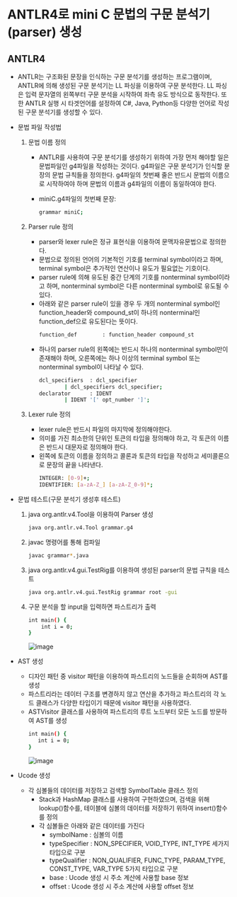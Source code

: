 # ANTLR4로 mini C 문법의 구문 분석기(parser) 생성
## ANTLR4
- ANTLR는 구조화된 문장을 인식하는 구문 분석기를 생성하는 프로그램이며, ANTLR에 의해 생성된 구문 분석기는 LL 파싱을 이용하여 구문 분석한다. LL 파싱은 입력 문자열의 왼쪽부터 구문 분석을 시작하여
좌측 유도 방식으로 동작한다. 또한 ANTLR 실행 시 타겟언어를 설정하여 C#, Java, Python등 다양한 언어로 작성된 구문 분석기를 생성할 수 있다.  

- 문법 파일 작성법
  1. 문법 이름 정의
      - ANTLR를 사용하여 구문 분석기를 생성하기 위하여 가장 먼저 해야할 일은 문법파일인 g4파일을 작성하는 것이다. g4파일은 구문 분석기가 인식할 문장의 문법 규칙들을 정의한다. g4파일의 첫번째 줄은 반드시 문법의 이름으로 시작하여야 하며 문법의 이름과 g4파일의 이름이 동일하여야 한다.
      - miniC.g4파일의 첫번째 문장:

         ```sh
         grammar miniC;
         ```

  2. Parser rule 정의
      - parser와 lexer rule은 정규 표현식을 이용하여 문맥자유문법으로 정의한다.
      - 문법으로 정의된 언어의 기본적인 기호를 terminal symbol이라고 하며, terminal symbol은 추가적인 연산이나 유도가 필요없는 기호이다. 
      - parser rule에 의해 유도된 중간 단계의 기호를 nonterminal symbol이라고 하며, nonterminal symbol은 다른 nonterminal symbol로 유도될 수 있다.
      - 아래와 같은 parser rule이 있을 경우 두 개의 nonterminal symbol인 function_header와 compound_st이 하나의 nonterminal인 function_def으로 유도된다는 뜻이다.
        ```sh
        function_def		: function_header compound_st
        ```
      - 하나의 parser rule의 왼쪽에는 반드시 하나의 nonterminal symbol만이 존재해야 하며, 오른쪽에는 하나 이상의 terminal symbol 또는 nonterminal symbol이 나타날 수 있다. 
        ```sh
        dcl_specifiers  : dcl_specifier
			 	| dcl_specifiers dcl_specifier;
        declarator      : IDENT									
			 	| IDENT '[' opt_number ']';
        
        ```
  3. Lexer rule 정의
      - lexer rule은 반드시 파일의 마지막에 정의해야한다.
      - 의미를 가진 최소한의 단위인 토큰의 타입을 정의해야 하고, 각 토큰의 이름은 반드시 대문자로 정의해야 한다.
      - 왼쪽에 토큰의 이름을 정의하고 콜론과 토큰의 타입을 작성하고 세미콜론으로 문장의 끝을 나타낸다.
        ```sh
        INTEGER: [0-9]+;
        IDENTIFIER: [a-zA-Z_] [a-zA-Z_0-9]*;
        ```
- 문법 테스트(구문 분석기 생성후 테스트)
  1. java org.antlr.v4.Tool을 이용하여 Parser 생성
     ```sh
     java org.antlr.v4.Tool grammar.g4
     ```
  2. javac 명령어를 통해 컴파일
     ```sh
     javac grammar*.java
     ```
  4. java org.antlr.v4.gui.TestRig를 이용하여 생성된 parser의 문법 규칙을 테스트
     ```sh
     java org.antlr.v4.gui.TestRig grammar root -gui
     ```
  5. 구문 분석을 할 input을 입력하면 파스트리가 출력
     ```sh
     int main() {
         int i = 0;
     }
     ```
     ![image](https://user-images.githubusercontent.com/59434021/125972618-fbd25559-e1dc-4447-a16d-28dc3deb9f29.png)
- AST 생성
  - 디자인 패턴 중 visitor 패턴을 이용하여 파스트리의 노드들을 순회하며 AST를 생성
  - 파스트리라는 데이터 구조를 변경하지 않고 연산을 추가하고 파스트리의 각 노드 클래스가 다양한 타입이기 때문에 visitor 패턴을 사용하였다.
  - ASTVisitor 클래스를 사용하여 파스트리의 루트 노드부터 모든 노드를 방문하여 AST를 생성
     ```sh
     int main() {
     	int i = 0;
     }
     ```
     ![image](https://user-images.githubusercontent.com/59434021/126068227-7701a254-e6bb-4848-9a15-6a4dda1f399a.png)  
- Ucode 생성
  - 각 심볼들의 데이터를 저장하고 검색할 SymbolTable 클래스 정의
    - Stack과 HashMap 클래스를 사용하여 구현하였으며, 검색을 위해 lookup()함수를, 테이블에 심볼의 데이터를 저장하기 위하여 insert()함수를 정의
    - 각 심볼들은 아래와 같은 데이터를 가진다
      - symbolName : 심볼의 이름
      - typeSpecifier : NON_SPECIFIER, VOID_TYPE, INT_TYPE 세가지 타입으로 구분
      - typeQualifier : NON_QUALIFIER, FUNC_TYPE, PARAM_TYPE, CONST_TYPE, VAR_TYPE 5가지 타입으로 구분
      - base : Ucode 생성 시 주소 계산에 사용할 base 정보
      - offset : Ucode 생성 시 주소 계산에 사용할 offset 정보
